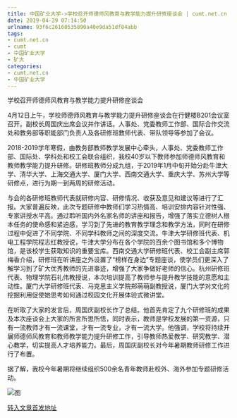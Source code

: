 ```yaml
---
title: 中国矿业大学->学校召开师德师风教育与教学能力提升研修座谈会 | cumt.net.cn
date: 2019-04-29 07:14:50
urlname: 93f6c26160535890a40e9da51df84abb
tags: 
- cumt.net.cn
- cumt
- 中国矿业大学
- 矿大
categories:
- cumt.net.cn
- 中国矿业大学
---
```


学校召开师德师风教育与教学能力提升研修座谈会

4月12日上午，学校师德师风教育与教学能力提升研修座谈会在行健楼B201会议室召开。副校长周国庆出席会议并作讲话。人事处、党委教师工作部、国际合作交流处和教务部等职能部门负责人及各研修班教师代表、带队领导等参加了会议。

2018-2019学年寒假，由教务部教师教学发展中心牵头，人事处、党委教师工作部、国际处、学科处和校工会联合组织，我校40岁以下教师参加师德师风教育和教师教学能力提升研修。研修班教师分成九组，于2019年1月中旬开始分赴牛津大学、清华大学、上海交通大学、厦门大学、西南交通大学、重庆大学、苏州大学等研修点，进行为期一到两周的研修活动。

与会的各研修班教师代表就研修内容、研修情况、收获及意见和建议等进行了汇报。大家普遍反映，此次专题研修中教师们学习热情高、培训安排内容针对性强、专家讲授水平高。通过聆听国内外名家名师的讲座和报告，增强了落实立德树人根本任务的使命感和紧迫感，学习到了先进的教育教学理念和教学方法，同时在研修过程中促进了不同学院、不同学科教师之间的深度交流。牛津大学研修班代表、机电工程学院程志红教授说，牛津大学分布在各个学院的百余个图书馆和多个博物馆，是该校学生获取知识的重要宝库。西南交通大学研修班代表、校工会副主席郭梅香介绍，研修班在听讲座之外设置了“榜样在身边”专题座谈，使学员们更深入了解学习到了矿大优秀教师的先进事迹，增强了大家争做好老师的信心。杭州研修班代表、物理学院石礼伟教授说，本次培训提高了教师参与提升教学技能的意愿和主动性。厦门大学研修班代表、马克思主义学院郑萌萌副教授说，厦门大学对文化的挖掘利用促使她思考如何通过校园文化开展体验式微讲堂。

在听取了大家的发言后，周国庆副校长作了总结。他首先肯定了九个研修班的成果及本次座谈会上大家的所言所思所悟，同时表示，教师是学校发展的第一资源，只有一流教师才有一流课堂，才有一流专业，才有一流大学。他强调，学校将持续开展师德师风教育和教师教学能力提升研修工作，引导教师热爱教学、研究教学、潜心教学，切实提高人才培养能力。最后，周国庆副校长对今年暑期教师研修工作进行了布置。

据了解，我校今年暑期将继续组织500余名青年教师赴校外、海外参加专题研修活动。

![图](http://xwzx.cumt.edu.cn/_upload/article/images/f9/5f/397f19054c05bec1132eafd816cb/eb884e62-f171-46d2-b01c-3bceb8789fda.jpg)

[转入文章首发地址](http://xwzx.cumt.edu.cn/ed/c2/c513a519618/page.htm)